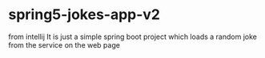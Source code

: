 # spring5-jokes-app-v2
from intellij
It is just a simple spring boot project which loads a random joke from the service on the web page
